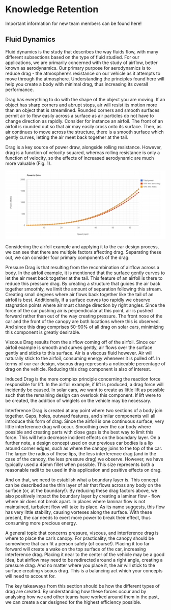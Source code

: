 # Knowledge Retention

Important information for new team members can be found here!

## Fluid Dynamics

Fluid dynamics is the study that describes the way fluids flow, with many different subsections based on the type of fluid studied. For our applications, we are primarily concerned with the study of airflow, better known as aerodynamics. Our primary purpose for aerodynamics is to reduce drag - the atmosphere’s resistance on our vehicle as it attempts to move through the atmosphere. Understanding the principles found here will help you create a body with minimal drag, thus increasing its overall performance.

Drag has everything to do with the shape of the object you are moving. If an object has sharp corners and abrupt stops, air will resist its motion more than an object that is streamlined. Rounded corners and smooth surfaces permit air to flow easily across a surface as air particles do not have to change direction as rapidly. Consider for instance an airfoil. The front of an airfoil is rounded out so that air may easily cross onto its surface. Then, as air continues to move across the structure, there is a smooth surface which gently curves, letting the air meet back together at the tail. 

Drag is a key source of power draw, alongside rolling resistance. However, drag is a function of velocity squared, whereas rolling resistance is only a function of velocity, so the effects of increased aerodynamic are much more valuable (Fig. 1).

![Import Project](/_static/knowledge/powerdrivegraph.PNG)

Considering the airfoil example and applying it to the car design process, we can see that there are multiple factors affecting drag. Separating these out, we can consider four primary components of the drag:

Pressure Drag is that resulting from the recombination of airflow across a body. In the airfoil example, it is mentioned that the surface gently curves to let the air meet back together at the tail. This feature of an airfoil is there to reduce this pressure drag. By creating a structure that guides the air back together smoothly, we limit the amount of separation following this stream. Creating small degrees where air flows back together like the tail of an airfoil is best. Additionally, if a surface curves too rapidly we observe stagnation points where air must change direction by right angles. Since the force of the car pushing air is perpendicular at this point, air is pushed forward rather than out of the way creating pressure. The front nose of the car and the front of the canopy are both locations where this is observed. And since this drag comprises 50-90% of all drag on solar cars, minimizing this component is greatly desirable.

Viscous Drag results from the airflow coming off of the airfoil. Since our airfoil example is smooth and curves gently, air flows over the surface gently and sticks to this surface. Air is a viscous fluid however. Air will naturally stick to the airfoil, consuming energy whenever it is pulled off. In terms of our car design, viscous drag represents a noticeable percentage of drag on the vehicle. Reducing this drag component is also of interest.

Induced Drag is the more complex principle concerning the reaction force responsible for lift. In the airfoil example, if lift is produced, a drag force will incidently be caused. In solar cars, we want to create as little lift as possible such that the remaining design can overlook this component. If lift were to be created, the addition of winglets on the vehicle may be necessary.

Interference Drag is created at any point where two sections of a body join together. Gaps, holes, outward features, and similar components will all introduce this form of drag. Since the airfoil is one continuous surface, very little interference drag will occur. Smoothing over the car body where possible and creating parts with close gaps is the best way to limit this force. This will help decrease incident effects on the boundary layer. On a further note, a design concept used on our previous car bodies is a lip around corner edges, such as where the canopy joins to the top of the car. The larger the radius of these lips, the less interference drag (and in the case of the canopy, the less pressure drag) we observe. However, we have typically used a 45mm fillet when possible. This size represents both a reasonable radii to be used in this application and positive effects on drag.

And on that, we need to establish what a boundary layer is. This concept can be described as the thin layer of air that flows across any body on the surface (or, at the boundary!). By reducing these drag factors above, we also positively impact the boundary layer by creating a laminar flow - flow where air does not break apart. In places where laminar flow is not maintained, turbulent flow will take its place. As its name suggests, this flow has very little stability, causing vortexes along the surface. With these present, the car needs to exert more power to break their effect, thus consuming more precious energy.

A general topic that concerns pressure, viscous, and interference drag is where to place the car’s canopy. For practicality, the canopy should be somewhere that can fit a person safely (of course!). Placing it too far forward will create a wake on the top surface of the car, increasing interference drag. Placing it near to the center of the vehicle may be a good idea, but airflow may need to be redirected around a right angle, creating a pressure drag. And no matter where you place it, the air will stick to the surface creating viscous drag. This is a balancing act which your concepts will need to account for.

The key takeaways from this section should be how the different types of drag are created. By understanding how these forces occur and by analysing how we and other teams have worked around them in the past, we can create a car designed for the highest efficiency possible.